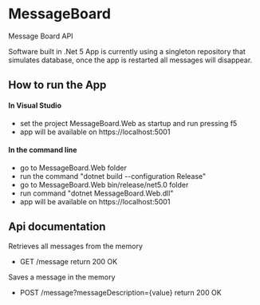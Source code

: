 # MessageBoard

Message Board API

Software built in .Net 5
App is currently using a singleton repository that simulates database, once the app is restarted all messages will disappear.

## How to run the App

#### In Visual Studio

- set the project MessageBoard.Web as startup and run pressing f5
- app will be available on https://localhost:5001

#### In the command line

- go to MessageBoard.Web folder
- run the command "dotnet build --configuration Release"
- go to MessageBoard.Web bin/release/net5.0 folder
- run command "dotnet MessageBoard.Web.dll"
- app will be available on https://localhost:5001

## Api documentation
Retrieves all messages from the memory
- GET /message return 200 OK

Saves a message in the memory
- POST /message?messageDescription={value} return 200 OK
